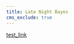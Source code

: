```yaml
---
title: Late Night Bayes
cms_exclude: true
---
```


[test_link]("latenightbayes-python-test.netlify.app")
